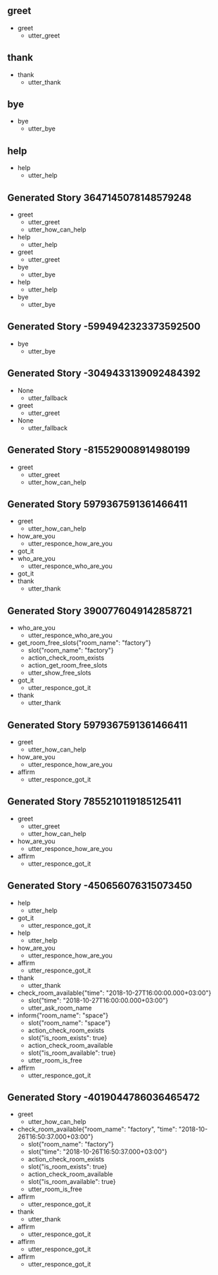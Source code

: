 ## greet
* greet
    - utter_greet

## thank
* thank
    - utter_thank

## bye
* bye
    - utter_bye

## help
* help
    - utter_help

## Generated Story 3647145078148579248
* greet
    - utter_greet
    - utter_how_can_help
* help
    - utter_help
* greet
    - utter_greet
* bye
    - utter_bye
* help
    - utter_help
* bye
    - utter_bye

## Generated Story -5994942323373592500
* bye
    - utter_bye

## Generated Story -3049433139092484392
* None
    - utter_fallback
* greet
    - utter_greet
* None
    - utter_fallback
    
## Generated Story -815529008914980199
* greet
    - utter_greet
    - utter_how_can_help
    
## Generated Story 5979367591361466411
* greet
    - utter_how_can_help
* how_are_you
    - utter_responce_how_are_you
* got_it
* who_are_you
    - utter_responce_who_are_you
* got_it
* thank
    - utter_thank

## Generated Story 3900776049142858721
* who_are_you
    - utter_responce_who_are_you
* get_room_free_slots{"room_name": "factory"}
    - slot{"room_name": "factory"}
    - action_check_room_exists
    - action_get_room_free_slots
    - utter_show_free_slots
* got_it
    - utter_responce_got_it
* thank
    - utter_thank
    
## Generated Story 5979367591361466411
* greet
    - utter_how_can_help
* how_are_you
    - utter_responce_how_are_you
* affirm
    - utter_responce_got_it
    
## Generated Story 7855210119185125411
* greet
    - utter_greet
    - utter_how_can_help
* how_are_you
    - utter_responce_how_are_you
* affirm
    - utter_responce_got_it
    
## Generated Story -450656076315073450
* help
    - utter_help
* got_it
    - utter_responce_got_it
* help
    - utter_help
* how_are_you
    - utter_responce_how_are_you
* affirm
    - utter_responce_got_it
* thank
    - utter_thank
* check_room_available{"time": "2018-10-27T16:00:00.000+03:00"}
    - slot{"time": "2018-10-27T16:00:00.000+03:00"}
    - utter_ask_room_name
* inform{"room_name": "space"}
    - slot{"room_name": "space"}
    - action_check_room_exists
    - slot{"is_room_exists": true}
    - action_check_room_available
    - slot{"is_room_available": true}
    - utter_room_is_free
* affirm
    - utter_responce_got_it
    
## Generated Story -4019044786036465472
* greet
    - utter_how_can_help
* check_room_available{"room_name": "factory", "time": "2018-10-26T16:50:37.000+03:00"}
    - slot{"room_name": "factory"}
    - slot{"time": "2018-10-26T16:50:37.000+03:00"}
    - action_check_room_exists
    - slot{"is_room_exists": true}
    - action_check_room_available
    - slot{"is_room_available": true}
    - utter_room_is_free
* affirm
    - utter_responce_got_it
* thank
    - utter_thank
* affirm
    - utter_responce_got_it
* affirm
    - utter_responce_got_it
* affirm
    - utter_responce_got_it


    

